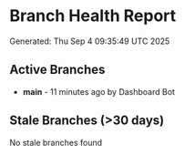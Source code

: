 # Branch Health Report
Generated: Thu Sep  4 09:35:49 UTC 2025

## Active Branches
- **main** - 11 minutes ago by Dashboard Bot

## Stale Branches (>30 days)
No stale branches found
